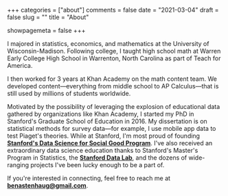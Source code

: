 +++
categories = ["about"]
comments = false
date = "2021-03-04"
draft = false
slug = ""
title = "About"

showpagemeta = false
+++

I majored in statistics, economics, and mathematics at the University of Wisconsin-Madison. Following college, I taught high school math at Warren Early College High School in Warrenton, North Carolina as part of Teach for America.

I then worked for 3 years at Khan Academy on the math content team. We developed content—everything from middle school to AP Calculus—that is still used by millions of students worldwide.

Motivated by the possibility of leveraging the explosion of educational data gathered by organizations like Khan Academy, I started my PhD in Stanford's Graduate School of Education in 2016. My dissertation is on statistical methods for survey data—for example, I use mobile app data to test Piaget's theories. While at Stanford, I'm most proud of founding [**Stanford's Data Science for Social Good Program**](https://datascience.stanford.edu/programs/data-science-social-good-summer-program). I've also received an extraordinary data science education thanks to Stanford's Master's Program in Statistics, the [**Stanford Data Lab**](https://datalab.stanford.edu/), and the dozens of wide-ranging projects I've been lucky enough to be a part of.

If you're interested in connecting, feel free to reach me at **benastenhaug@gmail.com**.
